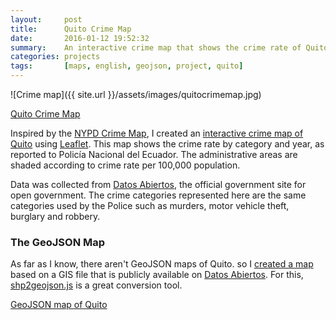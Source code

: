 ```yaml
---
layout:     post
title:      Quito Crime Map
date:       2016-01-12 19:52:32
summary:    An interactive crime map that shows the crime rate of Quito as reported by Policía Nacional del Ecuador.
categories: projects
tags:       [maps, english, geojson, project, quito]
---
```


![Crime map]({{ site.url }}/assets/images/quitocrimemap.jpg)

<a href="https://flandrade.github.io/quito-crime-map/" class="button-sp button-sp-inverse wayra wayra-inverse mb1">Quito Crime Map</a>

Inspired by the [NYPD Crime Map](https://maps.nyc.gov/crime/), I created an [interactive crime map of Quito](https://flandrade.github.io/quito-crime-map/) using [Leaflet](https://leafletjs.com/). This map shows the crime rate by category and year, as reported to Policía Nacional del Ecuador. The administrative areas are shaded according to crime rate per 100,000 population.

Data was collected from [Datos Abiertos](https://datosabiertos.quito.gob.ec/), the official government site for open government. The crime categories represented here are the same categories used by the Police such as murders, motor vehicle theft, burglary and robbery.

### The GeoJSON Map

As far as I know, there aren't GeoJSON maps of Quito. so I [created a map](https://github.com/flandrade/quito-crime-map/blob/master/data/zonales_quito.geojson) based on a GIS file that is publicly available on [Datos Abiertos](https://datosabiertos.quito.gob.ec).  For this, [shp2geojson.js](https://gipong.github.io/shp2geojson.js/) is a great conversion tool.

[GeoJSON map of Quito](https://github.com/flandrade/quito-crime-map/blob/master/data/zonales_quito.geojson)
